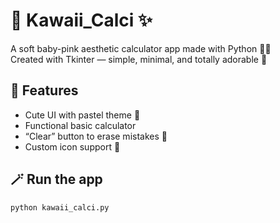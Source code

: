 # 🎀 Kawaii_Calci ✨

A soft baby-pink aesthetic calculator app made with Python 🧁💗  
Created with Tkinter — simple, minimal, and totally adorable 💫  

## 💖 Features
- Cute UI with pastel theme 🌸  
- Functional basic calculator  
- “Clear” button to erase mistakes 🧽  
- Custom icon support 💎  

## 🪄 Run the app
```bash
python kawaii_calci.py
